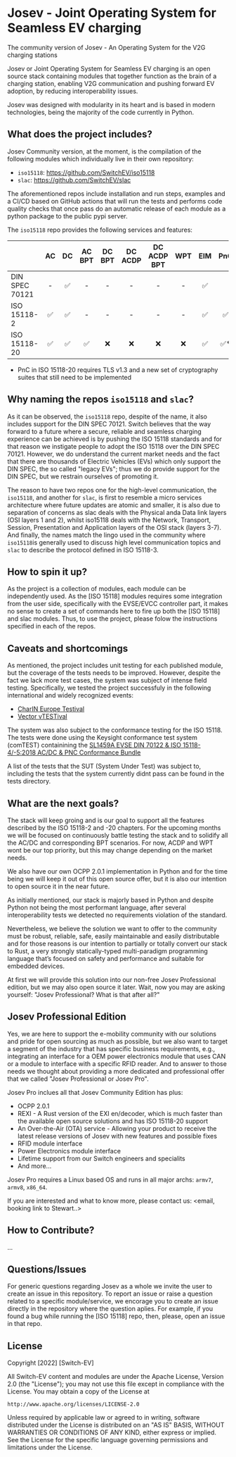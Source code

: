 # Josev - Joint Operating System for Seamless EV charging

The community version of Josev - An Operating System for the V2G charging stations

Josev or Joint Operating System for Seamless EV charging is an open source stack containing modules that together function as the brain of a charging station, enabling V2G communication and pushing forward EV adoption, by reducing interoperability issues.

Josev was designed with modularity in its heart and is based in modern technologies, being the majority of the code currently in Python.



## What does the project includes?

Josev Community version, at the moment, is the compilation of the following modules which individually live in their own repository:

* `iso15118`: https://github.com/SwitchEV/iso15118
* `slac`: https://github.com/SwitchEV/slac

The aforementioned repos include installation and run steps, examples and a CI/CD based on GitHub actions that will run the tests and performs code quality checks that once pass do an automatic release of each module as a python package to the public pypi server.



The `iso15118` repo provides the following services and features:

|                	| AC 	| DC 	| AC BPT 	| DC BPT 	| DC ACDP 	| DC ACDP BPT 	| WPT 	| EIM 	| PnC 	|
|----------------	|:--:	|:--:	|:------:	|:------:	|:-------:	|:-----------:	|:---:	|:---:	|:---:	|
| DIN SPEC 70121 	|  - 	|  ✅ 	|    -   	|    -   	|    -    	|      -      	|  -  	|  ✅  	|     	|
| ISO 15118-2    	|  ✅ 	|  ✅ 	|    -   	|    -   	|    -    	|      -      	|  -  	|  ✅  	|  ✅  	|
| ISO 15118-20   	|  ✅ 	|  ✅ 	|    ✅   	|   :x:  	|   :x:   	|     :x:     	| :x: 	|  ✅  	|  ✅* 	|

* PnC in ISO 15118-20 requires TLS v1.3 and a new set of cryptography suites that still need to be implemented



## Why naming the repos `iso15118` and `slac`?

As it can be observed, the `iso15118` repo, despite of the name, it also includes support for the DIN SPEC 70121. Switch believes that the way forward to a future where a secure, reliable and seamless charging experience can be achieved is by pushing the ISO 15118 standards and for that reason we instigate people to adopt the ISO 15118 over the DIN SPEC 70121. However, we do understand the current market needs and the fact that there are thousands of Electric Vehicles (EVs) which only support the DIN SPEC, the so called "legacy EVs"; thus we do provide support for the DIN SPEC, but we restrain ourselves of promoting it.

The reason to have two repos one for the high-level communication, the `iso15118`, and another for `slac`, is first to resemble a micro services architecture where future updates are atomic and smaller, it is also due to separation of concerns as slac deals with the Physical anda Data link layers (OSI layers 1 and 2), whilst iso15118 deals with the Network, Transport, Session, Presentation and Application layers of the OSI stack (layers 3-7). And finally, the names match the lingo used in the community where `iso15118`is generally used to discuss high level communication topics and `slac` to describe the protocol defined in ISO 15118-3.



## How to spin it up?

As the project is a collection of modules, each module can be independently used. As the [ISO 15118] modules requires some integration from the user side, specifically with the EVSE/EVCC controller part, it makes no sense to create a set of commands here to fire up both the [ISO 15118] and slac modules.
Thus, to use the project, please folow the instructions specified in each of the repos.
 


## Caveats and shortcomings

As mentioned, the project includes unit testing for each published module, but the coverage of the tests needs to be improved.
However, despite the fact we lack more test cases, the system was subject of intense field testing. Specifically, we tested the project successfuly in the following international and widely recognized events:

* [CharIN Europe Testival](https://www.charin.global/events/testival-europe/) 
* [Vector vTESTival](https://www.vector.com/de/de/events/global-de-en/2022/vector-e-mobility-symposium-2022/#c284443) 

The system was also subject to the conformance testing for the ISO 15118. 
The tests were done using the Keysight conformance test system (comTEST) containining the [SL1459A EVSE DIN 70122 & ISO 15118-4/-5:2018 AC/DC & PNC Conformance Bundle](https://www.keysight.com/gb/en/assets/3120-1491/data-sheets/SL14XXA-Scienlab-Test-Case-Library-TTCN-3.pdf)

A list of the tests that the SUT (System Under Test) was subject to, including the tests that the system currently didnt pass can be found in the tests directory.


## What are the next goals?

The stack will keep groing and is our goal to support all the features described by the ISO 15118-2 and -20 chapters.
For the upcoming months we will be focused on continuously battle testing the stack and to solidify all the AC/DC and corresponding BPT scenarios.
For now, ACDP and WPT wont be our top priority, but this may change depending on the market needs.

We also have our own OCPP 2.0.1 implementation in Python and for the time being we will keep it out of this open source offer, but it is also our intention to open source it in the near future.

As initially mentioned, our stack is majorly based in Python and despite Python not being the most performant language, after several interoperability tests we detected no requirements violation of the standard. 

Nevertheless, we believe the solution we want to offer to the community must be robust, reliable, safe, easily maintainable and easily distributable and for those reasons is our intention to partially or totally convert our stack to Rust, a very strongly statically-typed multi-paradigm programming language that’s focused on safety and performance and suitable for embedded devices. 

At first we will provide this solution into our non-free Josev Professional edition, but we may also open source it later. Wait, now you may are asking  yourself: "Josev Professional? What is that after all?"


## Josev Professional Edition
Yes, we are here to support the e-mobility community with our solutions and pride for open sourcing as much as possible, but we also want to target a segment of the industry that has specific business requirements, e.g., integrating an interface for a OEM power electronics module that uses CAN or a module to interface with a specific RFID reader. And to answer to those needs we thought about providing a more dedicated and professional offer that we called "Josev Professional or Josev Pro".

Josev Pro inclues all that Josev Community Edition has plus:
* OCPP 2.0.1 
* REXI - A Rust version of the EXI en/decoder, which is much faster than the available open source solutions and has ISO 15118-20 support
* An Over-the-Air (OTA) service - Allowing your product to receive the latest release versions of Josev with new features and possible fixes
* RFID module interface
* Power Electronics module interface
* Lifetime support from our Switch engineers and specialits
* And more...

Josev Pro requires a Linux based OS and runs in all major archs: `armv7`, `armv8`, `x86_64`.

If you are interested and what to know more, please contact us:
<email, booking link to Stewart..>


## How to Contribute?
...





## Questions/Issues

For generic questions regarding Josev as a whole we invite the user to create an issue in this repository.
To report an issue or raise a question related to a specific module/service, we encorage you to create an issue directly in the repository where the question aplies. For example, if you found a bug while running the [ISO 15118] repo, then, please, open an issue in that repo.


## License
Copyright [2022] [Switch-EV]

All Switch-EV content and modules are under the Apache License, Version 2.0 (the "License");
you may not use this file except in compliance with the License.
You may obtain a copy of the License at

    http://www.apache.org/licenses/LICENSE-2.0

Unless required by applicable law or agreed to in writing, software
distributed under the License is distributed on an "AS IS" BASIS,
WITHOUT WARRANTIES OR CONDITIONS OF ANY KIND, either express or implied.
See the License for the specific language governing permissions and
limitations under the License.

